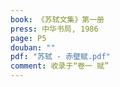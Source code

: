 ```yaml
---
book: 《苏轼文集》第一册
press: 中华书局, 1986
page: P5
douban: ""
pdf: "苏轼 - 赤壁赋.pdf"
comment: 收录于“卷一 赋”
---
```

